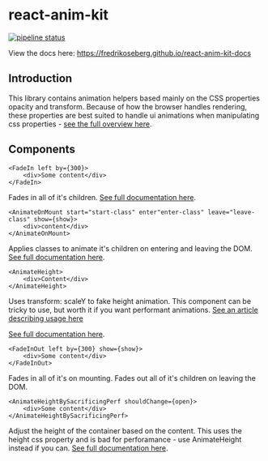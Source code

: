 # react-anim-kit

[![pipeline status](https://gitlab.com/FredrikOseberg/react-anim-kit/badges/master/pipeline.svg)](https://gitlab.com/FredrikOseberg/react-anim-kit/-/commits/master)

View the docs here: https://fredrikoseberg.github.io/react-anim-kit-docs

## Introduction

This library contains animation helpers based mainly on the CSS properties opacity and transform.
Because of how the browser handles rendering, these properties are best suited to handle
ui animations when manipulating css properties - [see the full overview here](https://csstriggers.com/).

## Components

```
<FadeIn left by={300}>
    <div>Some content</div>
</FadeIn>
```

Fades in all of it's children. [See full documentation here](https://fredrikoseberg.github.io/react-anim-kit-docs/#/docs/fadein).

```
<AnimateOnMount start="start-class" enter"enter-class" leave="leave-class" show={show}>
    <div>content</div>
</AnimateOnMount>
```

Applies classes to animate it's children on entering and leaving the DOM. [See full documentation here](https://fredrikoseberg.github.io/react-anim-kit-docs/#/docs/animateonmount).

```
<AnimateHeight>
    <div>Content</div>
</AnimateHeight>
```

Uses transform: scaleY to fake height animation. This component can be tricky to use, but worth it if you want performant animations. [See an article describing usage here](https://www.freecodecamp.org/news/animating-height-the-right-way/)

[See full documentation here](https://fredrikoseberg.github.io/react-anim-kit-docs/#/docs/animateheight).

```
<FadeInOut left by={300} show={show}>
    <div>Some content</div>
</FadeInOut>
```

Fades in all of it's on mounting. Fades out all of it's children on leaving the DOM.

```
<AnimateHeightBySacrificingPerf shouldChange={open}>
    <div>Some content</div>
</AnimateHeightBySacrificingPerf>
```

Adjust the height of the container based on the content. This uses the height css property and is
bad for perforamance - use AnimateHeight instead if you can. [See full documentation here](https://fredrikoseberg.github.io/react-anim-kit-docs/#/docs/animateheightbysacrificingperf).
